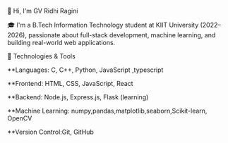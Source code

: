  👋 Hi, I'm GV Ridhi Ragini

🎓 I'm a B.Tech Information Technology student at KIIT University (2022–2026), passionate about full-stack development, machine learning, and building real-world web applications. 

🔧 Technologies & Tools


**Languages: C, C++, Python, JavaScript ,typescript

**Frontend: HTML, CSS, JavaScript, React

**Backend: Node.js, Express.js, Flask (learning)

**Machine Learning: numpy,pandas,matplotlib,seaborn,Scikit-learn, OpenCV

**Version Control:Git, GitHub



<!--
**ridhiragini09/ridhiragini09** is a ✨ _special_ ✨ repository because its `README.md` (this file) appears on your GitHub profile.

Here are some ideas to get you started:

- 🔭 I’m currently working on ...
- 🌱 I’m currently learning ...
- 👯 I’m looking to collaborate on ...
- 🤔 I’m looking for help with ...
- 💬 Ask me about ...
- 📫 How to reach me: ...
- 😄 Pronouns: ...
- ⚡ Fun fact: ...
-->
